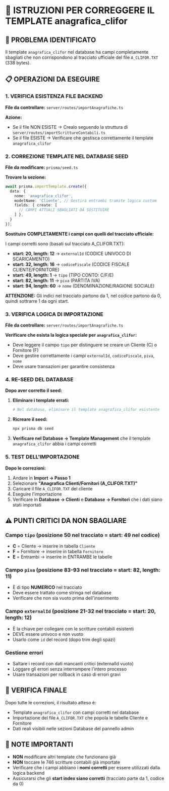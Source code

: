 # 🔧 ISTRUZIONI PER CORREGGERE IL TEMPLATE anagrafica_clifor

## 🎯 PROBLEMA IDENTIFICATO
Il template `anagrafica_clifor` nel database ha campi completamente sbagliati che non corrispondono al tracciato ufficiale del file `A_CLIFOR.TXT` (338 bytes).

## 📋 OPERAZIONI DA ESEGUIRE

### 1. VERIFICA ESISTENZA FILE BACKEND
**File da controllare:** `server/routes/importAnagrafiche.ts`

**Azione:** 
- Se il file NON ESISTE → Crealo seguendo la struttura di `server/routes/importScrittureContabili.ts`
- Se il file ESISTE → Verificare che gestisca correttamente il template `anagrafica_clifor`

### 2. CORREZIONE TEMPLATE NEL DATABASE SEED
**File da modificare:** `prisma/seed.ts`

**Trovare la sezione:**
```typescript
await prisma.importTemplate.create({
  data: {
    nome: 'anagrafica_clifor',
    modelName: 'Cliente', // Gestirà entrambi tramite logica custom
    fields: { create: [ 
      // CAMPI ATTUALI SBAGLIATI DA SOSTITUIRE
    ] },
  }
});
```

**Sostituire COMPLETAMENTE i campi con quelli del tracciato ufficiale:**

I campi corretti sono (basati sul tracciato A_CLIFOR.TXT):
- **start: 20, length: 12** → `externalId` (CODICE UNIVOCO DI SCARICAMENTO)
- **start: 32, length: 16** → `codiceFiscale` (CODICE FISCALE CLIENTE/FORNITORE)  
- **start: 49, length: 1** → `tipo` (TIPO CONTO: C/F/E)
- **start: 82, length: 11** → `piva` (PARTITA IVA)
- **start: 94, length: 60** → `nome` (DENOMINAZIONE/RAGIONE SOCIALE)

**ATTENZIONE:** Gli indici nel tracciato partono da 1, nel codice partono da 0, quindi sottrarre 1 da ogni start.

### 3. VERIFICA LOGICA DI IMPORTAZIONE
**File da controllare:** `server/routes/importAnagrafiche.ts`

**Verificare che esista la logica speciale per `anagrafica_clifor`:**
- Deve leggere il campo `tipo` per distinguere se creare un Cliente (C) o Fornitore (F)
- Deve gestire correttamente i campi `externalId`, `codiceFiscale`, `piva`, `nome`
- Deve usare transazioni per garantire consistenza

### 4. RE-SEED DEL DATABASE
**Dopo aver corretto il seed:**

1. **Eliminare i template errati:**
   ```bash
   # Nel database, eliminare il template anagrafica_clifor esistente
   ```

2. **Ricreare il seed:**
   ```bash
   npx prisma db seed
   ```

3. **Verificare nel Database → Template Management** che il template `anagrafica_clifor` abbia i campi corretti

### 5. TEST DELL'IMPORTAZIONE
**Dopo le correzioni:**

1. Andare in **Import → Passo 1**
2. Selezionare **"Anagrafica Clienti/Fornitori (A_CLIFOR.TXT)"**
3. Caricare il file `A_CLIFOR.TXT` del cliente
4. Eseguire l'importazione
5. Verificare in **Database → Clienti** e **Database → Fornitori** che i dati siano stati importati

## ⚠️ PUNTI CRITICI DA NON SBAGLIARE

### Campo `tipo` (posizione 50 nel tracciato = start: 49 nel codice)
- **C** = Cliente → inserire in tabella `Cliente`
- **F** = Fornitore → inserire in tabella `Fornitore`  
- **E** = Entrambi → inserire in ENTRAMBE le tabelle

### Campo `piva` (posizione 83-93 nel tracciato = start: 82, length: 11)
- È di tipo **NUMERICO** nel tracciato
- Deve essere trattato come stringa nel database
- Verificare che non sia vuoto prima dell'inserimento

### Campo `externalId` (posizione 21-32 nel tracciato = start: 20, length: 12)
- È la chiave per collegare con le scritture contabili esistenti
- DEVE essere univoco e non vuoto
- Usarlo come `id` del record (dopo trim degli spazi)

### Gestione errori
- Saltare i record con dati mancanti critici (externalId vuoto)
- Loggare gli errori senza interrompere l'intero processo
- Usare transazioni per rollback in caso di errori gravi

## 🧪 VERIFICA FINALE
Dopo tutte le correzioni, il risultato atteso è:
- Template `anagrafica_clifor` con campi corretti nel database
- Importazione del file `A_CLIFOR.TXT` che popola le tabelle Cliente e Fornitore
- Dati reali visibili nelle sezioni Database del pannello admin

## 📝 NOTE IMPORTANTI
- **NON** modificare altri template che funzionano già
- **NON** toccare le 746 scritture contabili già importate
- Verificare che i campi abbiano i **nomi corretti** per essere utilizzati dalla logica backend
- Assicurarsi che gli **start index siano corretti** (tracciato parte da 1, codice da 0)